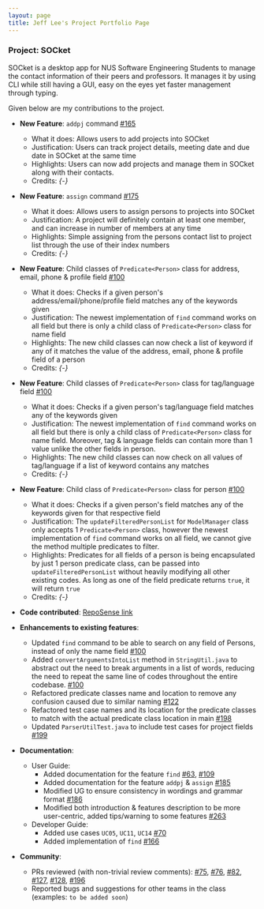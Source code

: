 ```yaml
---
layout: page
title: Jeff Lee's Project Portfolio Page
---
```


### Project: SOCket

SOCket is a desktop app for NUS Software Engineering Students to manage the contact information of their peers and professors.
It manages it by using CLI while still having a GUI, easy on the eyes yet faster management through typing.

Given below are my contributions to the project.

* **New Feature**: `addpj` command [\#165](https://github.com/AY2223S2-CS2103T-T12-4/tp/pull/165)
  * What it does: Allows users to add projects into SOCket
  * Justification: Users can track project details, meeting date and due date in SOCket at the same time
  * Highlights: Users can now add projects and manage them in SOCket along with their contacts.
  * Credits: *{-}*

* **New Feature**: `assign` command [\#175](https://github.com/AY2223S2-CS2103T-T12-4/tp/pull/175)
  * What it does: Allows users to assign persons to projects into SOCket
  * Justification: A project will definitely contain at least one member, and can increase in number of members at any time
  * Highlights: Simple assigning from the persons contact list to project list through the use of their index numbers
  * Credits: *{-}*

* **New Feature**: Child classes of `Predicate<Person>` class for address, email, phone & profile field [\#100](https://github.com/AY2223S2-CS2103T-T12-4/tp/pull/100)
  * What it does: Checks if a given person's address/email/phone/profile field matches any of the keywords given
  * Justification: The newest implementation of `find` command works on all field but there is only a child class of `Predicate<Person>` class for name field
  * Highlights: The new child classes can now check a list of keyword if any of it matches the value of the address, email, phone & profile field of a person
  * Credits: *{-}*

* **New Feature**: Child classes of `Predicate<Person>` class for tag/language field [\#100](https://github.com/AY2223S2-CS2103T-T12-4/tp/pull/100)
  * What it does: Checks if a given person's tag/language field matches any of the keywords given
  * Justification: The newest implementation of `find` command works on all field but there is only a child class of `Predicate<Person>` class for name field. Moreover, tag & language fields can contain more than 1 value unlike the other fields in person.
  * Highlights: The new child classes can now check on all values of tag/language if a list of keyword contains any matches
  * Credits: *{-}*

* **New Feature**: Child class of `Predicate<Person>` class for person [\#100](https://github.com/AY2223S2-CS2103T-T12-4/tp/pull/100)
  * What it does: Checks if a given person's field matches any of the keywords given for that respective field
  * Justification: The `updateFilteredPersonList` for `ModelManager` class only accepts 1 `Predicate<Person>` class, however the newest implementation of `find` command works on all field, we cannot give the method multiple predicates to filter.
  * Highlights: Predicates for all fields of a person is being encapsulated by just 1 person predicate class, can be passed into `updateFilteredPersonList` without heavily modifying all other existing codes. As long as one of the field predicate returns `true`, it will return `true`
  * Credits: *{-}*

* **Code contributed**: [RepoSense link](https://nus-cs2103-ay2223s2.github.io/tp-dashboard/?search=nus-jeff&breakdown=true)

* **Enhancements to existing features**:
  * Updated `find` command to be able to search on any field of Persons, instead of only the name field [\#100](https://github.com/AY2223S2-CS2103T-T12-4/tp/pull/100)
  * Added `convertArgumentsIntoList` method in `StringUtil.java` to abstract out the need to break arguments in a list of words, reducing the need to repeat the same line of codes throughout the entire codebase. [\#100](https://github.com/AY2223S2-CS2103T-T12-4/tp/pull/100)
  * Refactored predicate classes name and location to remove any confusion caused due to similar naming [\#122](https://github.com/AY2223S2-CS2103T-T12-4/tp/pull/122)
  * Refactored test case names and its location for the predicate classes to match with the actual predicate class location in main [\#198](https://github.com/AY2223S2-CS2103T-T12-4/tp/pull/198) 
  * Updated `ParserUtilTest.java` to include test cases for project fields [\#199](https://github.com/AY2223S2-CS2103T-T12-4/tp/pull/199)

* **Documentation**:
  * User Guide:
    * Added documentation for the feature `find` [\#63](https://github.com/AY2223S2-CS2103T-T12-4/tp/pull/63), [\#109](https://github.com/AY2223S2-CS2103T-T12-4/tp/pull/109)
    * Added documentation for the feature `addpj` & `assign` [\#185](https://github.com/AY2223S2-CS2103T-T12-4/tp/pull/185)
    * Modified UG to ensure consistency in wordings and grammar format [\#186](https://github.com/AY2223S2-CS2103T-T12-4/tp/pull/186)
    * Modified both introduction & features description to be more user-centric, added tips/warning to some features [\#263](https://github.com/AY2223S2-CS2103T-T12-4/tp/pull/263) 
  * Developer Guide:
    * Added use cases `UC05`, `UC11`, `UC14` [\#70](https://github.com/AY2223S2-CS2103T-T12-4/tp/pull/70)
    * Added implementation of `find` [\#166](https://github.com/AY2223S2-CS2103T-T12-4/tp/pull/166)

* **Community**:
  * PRs reviewed (with non-trivial review comments): [\#75](https://github.com/AY2223S2-CS2103T-T12-4/tp/pull/75), [\#76](https://github.com/AY2223S2-CS2103T-T12-4/tp/pull/76), [\#82](https://github.com/AY2223S2-CS2103T-T12-4/tp/pull/82), [\#127](https://github.com/AY2223S2-CS2103T-T12-4/tp/pull/127), [\#128](https://github.com/AY2223S2-CS2103T-T12-4/tp/pull/128), [\#196](https://github.com/AY2223S2-CS2103T-T12-4/tp/pull/196)
  * Reported bugs and suggestions for other teams in the class (examples: `to be added soon`)


